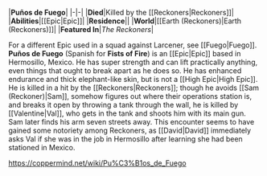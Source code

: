 |**Puños de Fuego**|
|-|-|
|**Died**|Killed by the [[Reckoners\|Reckoners]]|
|**Abilities**|[[Epic\|Epic]]|
|**Residence**||
|**World**|[[Earth (Reckoners)\|Earth (Reckoners)]]|
|**Featured In**|*The Reckoners*|

For a different Epic used in a squad against Larcener, see [[Fuego\|Fuego]].
**Puños de Fuego** (Spanish for **Fists of Fire**) is an [[Epic\|Epic]] based in Hermosillo, Mexico.
He has super strength and can lift practically anything, even things that ought to break apart as he does so. He has enhanced endurance and thick elephant-like skin, but is not a [[High Epic\|High Epic]]. He is killed in a hit by the [[Reckoners\|Reckoners]]; though he avoids [[Sam (Reckoner)\|Sam]], somehow figures out where their operations station is, and breaks it open by throwing a tank through the wall, he is killed by [[Valentine\|Val]], who gets in the tank and shoots him with its main gun. Sam later finds his arm seven streets away.
This encounter seems to have gained some notoriety among Reckoners, as [[David\|David]] immediately asks Val if she was in the job in Hermosillo after learning she had been stationed in Mexico.



https://coppermind.net/wiki/Pu%C3%B1os_de_Fuego